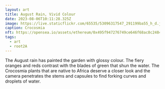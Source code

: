 ```yaml
---
layout: art
title: August Rain, Vivid Colour
date: 2023-08-06T10:11:28.325Z
image: https://live.staticflickr.com/65535/53096317547_291199ba55_h_d.jpg
caption: Crocosmia
nft: https://opensea.io/assets/ethereum/0x495f947276749ce646f68ac8c248420045cb7b5e/48162648330355413914028108631647327469322174667090404439099707903008481214465/
tags:
  - art
  - root2A
---
```

The August rain has painted the garden with glossy colour. The fiery oranges and reds contrast with the blades of green that shun the water. The Crocosmia plants that are native to Africa deserve a closer look and the camera penetrates the stems and capsules to find forking curves and droplets of water.